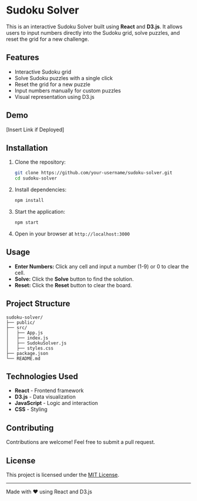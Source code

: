 # Sudoku Solver

This is an interactive Sudoku Solver built using **React** and **D3.js**. It allows users to input numbers directly into the Sudoku grid, solve puzzles, and reset the grid for a new challenge.

## Features
- Interactive Sudoku grid
- Solve Sudoku puzzles with a single click
- Reset the grid for a new puzzle
- Input numbers manually for custom puzzles
- Visual representation using D3.js

## Demo
[Insert Link if Deployed]

## Installation

1. Clone the repository:
    ```bash
    git clone https://github.com/your-username/sudoku-solver.git
    cd sudoku-solver
    ```

2. Install dependencies:
    ```bash
    npm install
    ```

3. Start the application:
    ```bash
    npm start
    ```

4. Open in your browser at `http://localhost:3000`

## Usage
- **Enter Numbers:** Click any cell and input a number (1-9) or 0 to clear the cell.
- **Solve:** Click the **Solve** button to find the solution.
- **Reset:** Click the **Reset** button to clear the board.

## Project Structure
```
sudoku-solver/
├── public/
├── src/
│   ├── App.js
│   ├── index.js
│   ├── SudokuSolver.js
│   ├── styles.css
├── package.json
└── README.md
```

## Technologies Used
- **React** - Frontend framework
- **D3.js** - Data visualization
- **JavaScript** - Logic and interaction
- **CSS** - Styling

## Contributing
Contributions are welcome! Feel free to submit a pull request.

## License
This project is licensed under the [MIT License](LICENSE).

---
Made with ❤️ using React and D3.js

